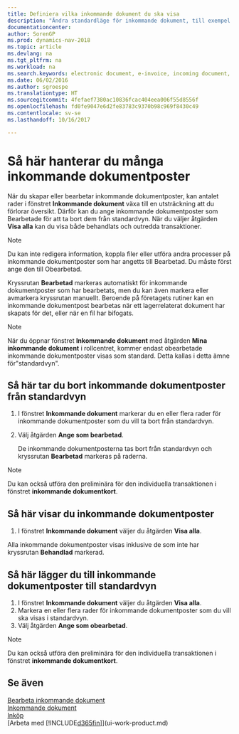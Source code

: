 ```yaml
---
title: Definiera vilka inkommande dokument du ska visa
description: "Ändra standardläge för inkommande dokument, till exempel e-fakturor, förbättra din översikt över bearbetade och obearbetade poster."
documentationcenter: 
author: SorenGP
ms.prod: dynamics-nav-2018
ms.topic: article
ms.devlang: na
ms.tgt_pltfrm: na
ms.workload: na
ms.search.keywords: electronic document, e-invoice, incoming document, OCR, ecommerce, document exchange, import invoice
ms.date: 06/02/2016
ms.author: sgroespe
ms.translationtype: HT
ms.sourcegitcommit: 4fefaef7380ac10836fcac404eea006f55d8556f
ms.openlocfilehash: fd0fe9047e6d2fe83783c9370b98c969f8430c49
ms.contentlocale: sv-se
ms.lasthandoff: 10/16/2017

---
```

# <a name="how-to-manage-many-incoming-document-records"></a>Så här hanterar du många inkommande dokumentposter
När du skapar eller bearbetar inkommande dokumentposter, kan antalet rader i fönstret **Inkommande dokument** växa till en utsträckning att du förlorar översikt. Därför kan du ange inkommande dokumentposter som Bearbetade för att ta bort dem från standardvyn. När du väljer åtgärden **Visa alla** kan du visa både behandlats och outredda transaktioner.

> [!NOTE]  
>   Du kan inte redigera information, koppla filer eller utföra andra processer på inkommande dokumentposter som har angetts till Bearbetad. Du måste först ange den till Obearbetad.

Kryssrutan **Bearbetad** markeras automatiskt för inkommande dokumentposter som har bearbetats, men du kan även markera eller avmarkera kryssrutan manuellt. Beroende på företagets rutiner kan en inkommande dokumentpost bearbetas när ett lagerrelaterat dokument har skapats för det, eller när en fil har bifogats.

> [!NOTE]  
>   När du öppnar fönstret **Inkommande dokument** med åtgärden **Mina inkommande dokument** i rollcentret, kommer endast obearbetade inkommande dokumentposter visas som standard. Detta kallas i detta ämne för"standardvyn".

## <a name="to-remove-incoming-document-records-from-the-default-view"></a>Så här tar du bort inkommande dokumentposter från standardvyn
1. I fönstret **Inkommande dokument** markerar du en eller flera rader för inkommande dokumentposter som du vill ta bort från standardvyn.
2. Välj åtgärden **Ange som bearbetad**.

    De inkommande dokumentposterna tas bort från standardvyn och kryssrutan **Bearbetad** markeras på raderna.

> [!NOTE]  
>   Du kan också utföra den preliminära för den individuella transaktionen i fönstret **inkommande dokumentkort**.

## <a name="to-view-all-incoming-document-records"></a>Så här visar du inkommande dokumentposter
1. I fönstret **Inkommande dokument** väljer du åtgärden **Visa alla**.

Alla inkommande dokumentposter visas inklusive de som inte har kryssrutan **Behandlad** markerad.

## <a name="to-add-incoming-document-records-to-the-default-view"></a>Så här lägger du till inkommande dokumentposter till standardvyn
1. I fönstret **Inkommande dokument** väljer du åtgärden **Visa alla**.
2. Markera en eller flera rader för inkommande dokumentposter som du vill ska visas i standardvyn.
3. Välj åtgärden **Ange som obearbetad**.  

> [!NOTE]  
>   Du kan också utföra den preliminära för den individuella transaktionen i fönstret **inkommande dokumentkort**.

## <a name="see-also"></a>Se även
[Bearbeta inkommande dokument](across-process-income-documents.md)  
[Inkommande dokument](across-income-documents.md)  
[Inköp](purchasing-manage-purchasing.md)  
[Arbeta med [!INCLUDE[d365fin](includes/d365fin_md.md)]](ui-work-product.md)

